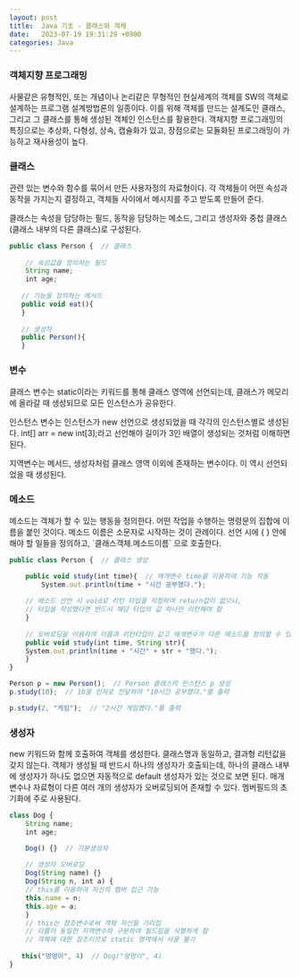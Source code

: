 ```yaml
---
layout: post
title:  Java 기초 - 클래스와 객체
date:   2023-07-19 19:31:29 +0900
categories: Java
---
```

### 객체지향 프로그래밍

사물같은 유형적인, 또는 개념이나 논리같은 무형적인 현실세계의 객체를 SW의 객체로 설계하는 프로그램 설계방법론의 일종이다. 이를 위해 객체를 만드는 설계도인 클래스, 그리고 그 클래스를 통해 생성된 객체인 인스턴스를 활용한다. 객체지향 프로그래밍의 특징으로는 추상화, 다형성, 상속, 캡슐화가 있고, 장점으로는 모듈화된 프로그래밍이 가능하고 재사용성이 높다.

### 클래스

관련 있는 변수와 함수를 묶어서 만든 사용자정의 자료형이다. 각 객체들이 어떤 속성과 동작을 가지는지 결정하고, 객체들 사이에서 메시지를 주고 받도록 만들어 준다.

클래스는 속성을 담당하는 필드, 동작을 담당하는 메소드, 그리고 생성자와 중첩 클래스(클래스 내부의 다른 클래스)로 구성된다.

```javascript
public class Person {  // 클래스
	
    // 속성값을 정의하는 필드
    String name;
    int age;
   
   // 기능을 정의하는 메서드
   public void eat(){
   }
   
   // 생성자
   public Person(){
   }
```

### 변수

클래스 변수는 static이라는 키워드를 통해 클래스 영역에 선언되는데, 클래스가 메모리에 올라갈 때 생성되므로 모든 인스턴스가 공유한다.

인스턴스 변수는 인스턴스가 new 선언으로 생성되었을 때 각각의 인스턴스별로 생성된다. int\[\] arr = new int\[3\];라고 선언해야 길이가 3인 배열이 생성되는 것처럼 이해하면 된다.

지역변수는 메서드, 생성자처럼 클래스 영역 이외에 존재하는 변수이다. 이 역시 선언되었을 때 생성된다.

### 메소드

메소드는 객체가 할 수 있는 행동을 정의한다. 어떤 작업을 수행하는 명령문의 집합에 이름을 붙인 것이다. 메소드 이름은 소문자로 시작하는 것이 관례이다. 선언 시에 { } 안에 해야 할 일들을 정의하고, \`클래스객체.메소드이름\` 으로 호출한다.

```javascript
public class Person {  // 클래스 생성

    public void study(int time){  // 매개변수 time을 이용하여 기능 작동 
    	System.out.println(time + "시간 공부했다.");
    
    // 메소드 선언 시 void로 리턴 타입을 지정하여 return값이 없으나,
    // 타입을 작성했다면 반드시 해당 타입의 값 하나만 리턴해야 함
	}
    
    // 오버로딩을 이용하여 이름과 리턴타입이 같고 매개변수가 다른 메소드를 정의할 수 있음
    public void study(int time, String str){
	System.out.println(time + "시간" + str + "했다.");
	}
}

Person p = new Person();  // Person 클래스의 인스턴스 p 생성
p.study(10);  // 10을 인자로 전달하여 "10시간 공부했다."를 출력

p.study(2, "게임");  // "2시간 게임했다."를 출력
```

### 생성자

new 키워드와 함께 호출하여 객체를 생성한다. 클래스명과 동일하고, 결과형 리턴값을 갖지 않는다. 객체가 생성될 때 반드시 하나의 생성자가 호출되는데, 하나의 클래스 내부에 생성자가 하나도 없으면 자동적으로 default 생성자가 있는 것으로 보면 된다. 매개변수나 자료형이 다른 여러 개의 생성자가 오버로딩되어 존재할 수 있다. 멤버필드의 초기화에 주로 사용된다.

```javascript
class Dog {
    String name;
    int age;

    Dog() {}  // 기본생성자
    
    // 생성자 오버로딩
    Dog(String name) {}
    Dog(String n, int a) {
    // this를 이용하여 자신의 멤버 접근 가능
    this.name = n;
    this.age = a;
    }
    // this는 참조변수로써 객체 자신을 가리킴
    // 이름이 동일한 지역변수와 구분하여 필드임을 식별하게 함
    // 객체에 대한 참조이므로 static 영역에서 사용 불가
    
   this("멍멍이", 4)  // Dog("멍멍이", 4)
}
```